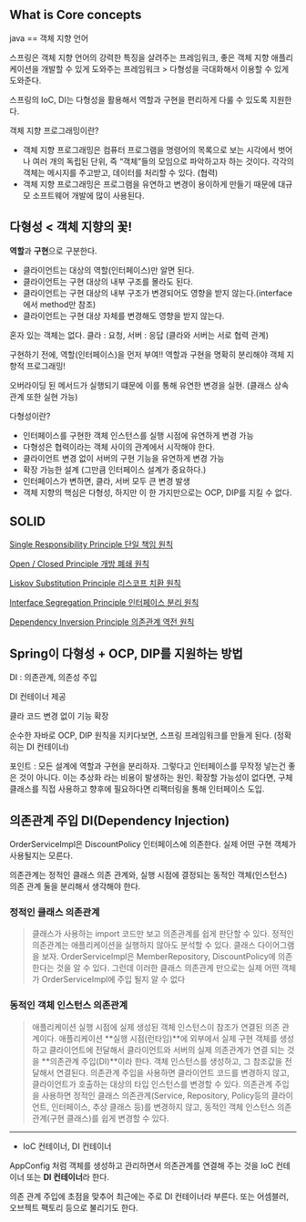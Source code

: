 ## What is Core concepts

java == 객체 지향 언어

스프링은 객체 지향 언어의 강력한 특징을 살려주는 프레임워크, 좋은 객체 지향 애플리케이션을 개발할 수 있게 도와주는 프레임워크 > 다형성을 극대화해서 이용할 수 있게 도와준다.

스프링의 IoC, DI는 다형성을 활용해서 역할과 구현을 편리하게 다룰 수 있도록 지원한다.

객체 지향 프로그래밍이란?

- 객체 지향 프로그래밍은 컴퓨터 프로그램을 명령어의 목록으로 보는 시각에서 벗어나 여러 개의 독립된 단위, 즉 “객체”들의 모임으로 파악하고자 하는 것이다.  각각의 객체는 메시지를 주고받고, 데이터를 처리할 수 있다. (협력)
- 객체 지향 프로그래밍은 프로그램을 유연하고 변경이 용이하게 만들기 때문에 대규모 소프트웨어 개발에 많이 사용된다.

## 다형성 < 객체 지향의 꽃!

**역할**과 **구현**으로 구분한다.

- 클라이언트는 대상의 역할(인터페이스)만 알면 된다.
- 클라이언트는 구현 대상의 내부 구조를 몰라도 된다.
- 클라이언트는 구현 대상의 내부 구조가 변경되어도 영향을 받지 않는다.(interface 에서 method만 참조)
- 클라이언트는 구현 대상 자체를 변경해도 영향을 받지 않는다.

혼자 있는 객체는 없다. 클라 : 요청, 서버 : 응답 (클라와 서버는 서로 협력 관계)

구현하기 전에, 역할(인터페이스)을 먼저 부여!!
역할과 구현을 명확히 분리해야 객체 지향적 프로그래밍!

오버라이딩 된 메서드가 실행되기 떄문에 이를 통해 유연한 변경을 실현. (클래스 상속 관계 또한 실현 가능)

다형성이란?

- 인터페이스를 구현한 객체 인스턴스를 실행 시점에 유연하게 변경 가능
- 다형성은 협력이라는 객체 사이의 관계에서 시작해야 한다.
- 클라이언트 변경 없이 서버의 구현 기능을 유연하게 변경 가능
- 확장 가능한 설계 (그만큼 인터페이스 설계가 중요하다.)
- 인터페이스가 변하면, 클라, 서버 모두 큰 변경 발생
- 객체 지향의 핵심은 다형성, 하지만 이 한 가지만으로는 OCP, DIP를 지킬 수 없다.

## SOLID

[Single Responsibility Principle 단일 책임 원칙]()

[Open / Closed Principle 개방 폐쇄 원칙]()

[Liskov Substitution Principle 리스코프 치환 원칙]()

[Interface Segregation Principle 인터페이스 분리 원칙]()

[Dependency Inversion Principle 의존관계 역전 원칙]()


## Spring이 다형성 + OCP, DIP를 지원하는 방법

DI : 의존관계, 의존성 주입

DI 컨테이너 제공

클라 코드 변경 없이 기능 확장

순수한 자바로 OCP, DIP 원칙을 지키다보면, 스프링 프레임워크를 만들게 된다. (정확히는 DI 컨테이너)

포인트 : 모든 설계에 역할과 구현을 분리하자. 그렇다고 인터페이스를 무작정 넣는건 좋은 것이 아니다. 이는 추상화 라는 비용이 발생하는 원인. 확장할 가능성이 없다면, 구체 클래스를 직접 사용하고 향후에 필요하다면 리팩터링을 통해 인터페이스 도입.

## 의존관계 주입 DI(Dependency Injection)

OrderServiceImpl은 DiscountPolicy 인터페이스에 의존한다. 실제 어떤 구현 객체가 사용될지는 모른다.

의존관계는 정적인 클래스 의존 관계와, 실행 시점에 결정되는 동적인 객체(인스턴스) 의존 관계 둘을 분리해서 생각해야 한다.

### 정적인 클래스 의존관계
> 클래스가 사용하는 import 코드만 보고 의존관계를 쉽게 판단할 수 있다. 정적인 의존관계는 애플리케이션을 실행하지 않아도 분석할 수 있다. 클래스 다이어그램을 보자.
> OrderServiceImpl은 MemberRepository, DiscountPolicy에 의존한다는 것을 알 수 있다. 그런데 이러한 클래스 의존관계 만으로는 실제 어떤 객체가 OrderServiceImpl에 주입 될지 알 수 없다



### 동적인 객체 인스턴스 의존관계
> 애플리케이션 실행 시점에 실제 생성된 객체 인스턴스이 참조가 연결된 의존 관계이다.
> 애플리케이션 **실행 시점(런타임)**에 외부에서 실제 구현 객체를 생성하고 클라이언트에 전달해서 클라이언트와 서버의 실제 의존관계가 연결 되는 것을 **의존관계 주입(DI)**이라 한다.
> 객체 인스턴스를 생성하고, 그 참조값을 전달해서 연결된다.
> 의존관계 주입을 사용하면 클라이언트 코드를 변경하지 않고, 클라이언트가 호출하는 대상의 타입 인스턴스를 변경할 수 있다.
> 의존관계 주입을 사용하면 정적인 클래스 의존관계(Service, Repository, Policy등의 클라이언트, 인터페이스, 추상 클래스 등)를 변경하지 않고, 동적인 객체 인스턴스 의존관계(구현 클래스)를 쉽게 변경할 수 있다.

---

- IoC 컨테이너, DI 컨테이너

AppConfig 처럼 객체를 생성하고 관리하면서 의존관계를 연결해 주는 것을 IoC 컨테이너 또는 **DI 컨테이너**라 한다.

의존 관계 주입에 초점을 맞추어 최근에는 주로 DI 컨테이너라 부른다. 또는 어셈블러, 오브젝트 팩토리 등으로 불리기도 한다.
